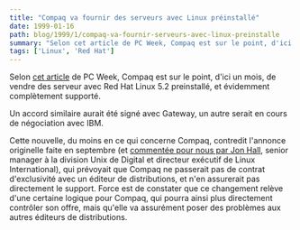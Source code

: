 ```yaml
---
title: "Compaq va fournir des serveurs avec Linux préinstallé"
date: 1999-01-16
path: blog/1999/1/compaq-va-fournir-serveurs-avec-linux-preinstalle
summary: "Selon cet article de PC Week, Compaq est sur le point, d'ici un mois, de vendre des serveur avec Red Hat Linux 5.2 preinstallé, et évidemment complètement supporté."
tags: ['Linux', 'Red Hat']
---
```


<P>
Selon <A HREF="http://www.zdnet.com/pcweek/stories/news/0,4153,385256,00.html">cet
article</A> de PC Week, Compaq est sur le point, d'ici un mois, de
vendre des serveur avec Red Hat Linux 5.2 preinstallé, et évidemment
complètement supporté.
</P>

<P>
Un accord similaire aurait été signé avec Gateway, un autre serait en
cours de négociation avec IBM.
</P>

<P>
Cette nouvelle, du moins en ce qui concerne Compaq,
contredit l'annonce originelle faite en septembre (et <A HREF="http://www.linux-center.org/news/1998-9.html#207">commentée pour
nous par Jon Hall</A>, senior manager à la division Unix de Digital et
directeur exécutif de Linux International), qui prévoyait que Compaq ne
passerait pas de contrat d'exclusivité avec un éditeur de distributions,
et n'en assurerait pas directement le support.  Force est de constater
que ce changement relève d'une certaine logique pour Compaq, qui pourra
ainsi plus directement contrôler son offre, mais qu'elle va assurément
poser des problèmes aux autres éditeurs de distributions.
</P>


